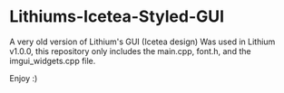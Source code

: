 # Lithiums-Icetea-Styled-GUI

A very old version of Lithium's GUI (Icetea design)
Was used in Lithium v1.0.0, this repository only includes the main.cpp, font.h, and the imgui_widgets.cpp file.

Enjoy :)
